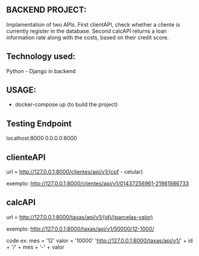 ## BACKEND PROJECT:

Implamentation of two APIs. First clientAPI, check whether a cliente is currently register in the database. Second calcAPI returns a loan information rate along with the costs, based on their credit score.

## Technology used:
Python - Django in backend


## USAGE:
- docker-compose up (to build the project)

## Testing Endpoint
localhost:8000
0.0.0.0:8000

## clienteAPI
url = http://127.0.0.1:8000/clientes/api/v1/(cpf - celular)

exemplo: http://127.0.0.1:8000/clientes/api/v1/01437256961-21981986733



## calcAPI

url = http://127.0.0.1:8000/taxas/api/v1/(id)/(parcelas-valor)

exemplo: http://127.0.0.1:8000/taxas/api/v1/50000/12-1000/

code ex: 
mes = '12'
valor = '10000'
'http://127.0.0.1:8000/taxas/api/v1/' + id + '/' + mes + '-' + valor